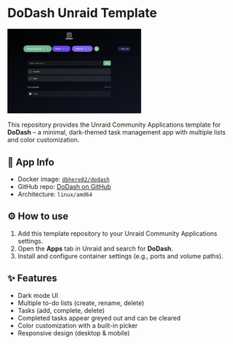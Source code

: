 # DoDash Unraid Template

<p align="left">
  <img src="https://raw.githubusercontent.com/Ddave82/DoDash/main/assets/Screenshot.png" alt="DoDash Screenshot" width="60%" />
</p>

This repository provides the Unraid Community Applications template for **DoDash** – a minimal, dark-themed task management app with multiple lists and color customization.

## 🐳 App Info

- Docker image: [`dbhere82/dodash`](https://hub.docker.com/r/dbhere82/dodash)
- GitHub repo: [DoDash on GitHub](https://github.com/Ddave82/DoDash)
- Architecture: `linux/amd64`

## ⚙️ How to use

1. Add this template repository to your Unraid Community Applications settings.
2. Open the **Apps** tab in Unraid and search for **DoDash**.
3. Install and configure container settings (e.g., ports and volume paths).

## ✨ Features

- Dark mode UI
- Multiple to-do lists (create, rename, delete)
- Tasks (add, complete, delete)
- Completed tasks appear greyed out and can be cleared
- Color customization with a built-in picker
- Responsive design (desktop & mobile)
